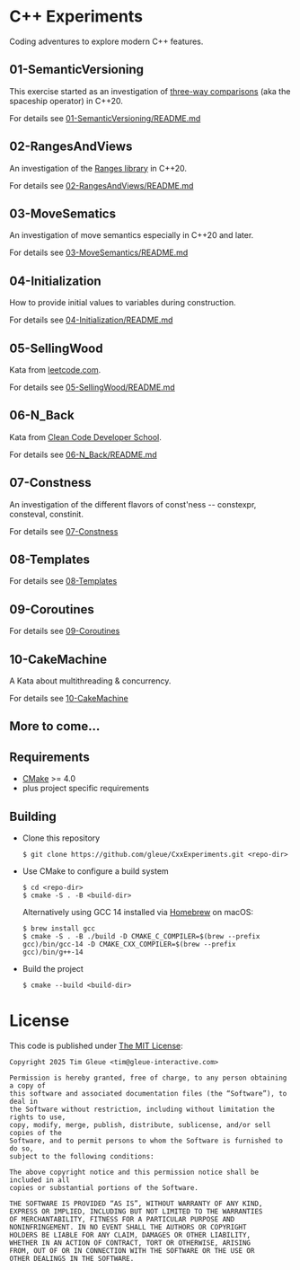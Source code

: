 # C++ Experiments

Coding adventures to explore modern C++ features.

## 01-SemanticVersioning

This exercise started as an investigation of [three-way comparisons](https://en.cppreference.com/w/cpp/language/operator_comparison#Three-way_comparison) (aka the spaceship operator) in C++20.

For details see [01-SemanticVersioning/README.md](01-SemanticVersioning/README.md)

## 02-RangesAndViews

An investigation of the [Ranges library](https://en.cppreference.com/w/cpp/ranges) in C++20.

For details see [02-RangesAndViews/README.md](02-RangesAndViews/README.md)

## 03-MoveSematics

An investigation of move semantics especially in C++20 and later.

For details see [03-MoveSemantics/README.md](03-MoveSemantics/README.md)

## 04-Initialization

How to provide initial values to variables during construction.

For details see [04-Initialization/README.md](04-Initialization/README.md)

## 05-SellingWood

Kata from [leetcode.com](https://leetcode.com/problems/selling-pieces-of-wood/).

For details see [05-SellingWood/README.md](05-SellingWood/README.md)

## 06-N_Back

Kata from [Clean Code Developer School](https://ccd-school.de/coding-dojo/application-katas/n-back/).

For details see [06-N_Back/README.md](06-N_Back/README.md)

## 07-Constness

An investigation of the different flavors of const'ness -- constexpr, consteval, constinit.

For details see [07-Constness](07-Constness/README.md)

## 08-Templates

For details see [08-Templates](08-Templates/README.md)

## 09-Coroutines

For details see [09-Coroutines](09-Coroutines/README.md)

## 10-CakeMachine

A Kata about multithreading & concurrency.

For details see [10-CakeMachine](10-CakeMachine/README.md)

## More to come...

## Requirements

- [CMake](https://cmake.org) >= 4.0
- plus project specific requirements

## Building

- Clone this repository
  ```console
  $ git clone https://github.com/gleue/CxxExperiments.git <repo-dir>
  ```
- Use CMake to configure a build system
  ```console
  $ cd <repo-dir>
  $ cmake -S . -B <build-dir>
  ```
  Alternatively using GCC 14 installed via [Homebrew](https://brew.sh) on macOS:
  ```console
  $ brew install gcc
  $ cmake -S . -B ./build -D CMAKE_C_COMPILER=$(brew --prefix gcc)/bin/gcc-14 -D CMAKE_CXX_COMPILER=$(brew --prefix gcc)/bin/g++-14
  ```

- Build the project
  ```console
  $ cmake --build <build-dir>
  ```

# License

This code is published under [The MIT License](https://opensource.org/license/mit/):

```
Copyright 2025 Tim Gleue <tim@gleue-interactive.com>

Permission is hereby granted, free of charge, to any person obtaining a copy of
this software and associated documentation files (the “Software”), to deal in
the Software without restriction, including without limitation the rights to use,
copy, modify, merge, publish, distribute, sublicense, and/or sell copies of the
Software, and to permit persons to whom the Software is furnished to do so,
subject to the following conditions:

The above copyright notice and this permission notice shall be included in all
copies or substantial portions of the Software.

THE SOFTWARE IS PROVIDED “AS IS”, WITHOUT WARRANTY OF ANY KIND,
EXPRESS OR IMPLIED, INCLUDING BUT NOT LIMITED TO THE WARRANTIES
OF MERCHANTABILITY, FITNESS FOR A PARTICULAR PURPOSE AND
NONINFRINGEMENT. IN NO EVENT SHALL THE AUTHORS OR COPYRIGHT
HOLDERS BE LIABLE FOR ANY CLAIM, DAMAGES OR OTHER LIABILITY,
WHETHER IN AN ACTION OF CONTRACT, TORT OR OTHERWISE, ARISING
FROM, OUT OF OR IN CONNECTION WITH THE SOFTWARE OR THE USE OR
OTHER DEALINGS IN THE SOFTWARE.
```
